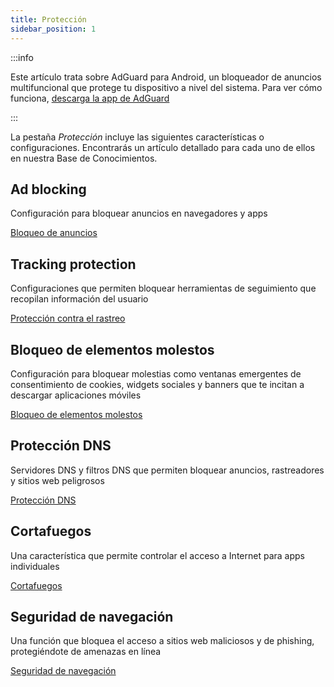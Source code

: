 ```yaml
---
title: Protección
sidebar_position: 1
---
```


:::info

Este artículo trata sobre AdGuard para Android, un bloqueador de anuncios multifuncional que protege tu dispositivo a nivel del sistema. Para ver cómo funciona, [descarga la app de AdGuard](https://agrd.io/download-kb-adblock)

:::

La pestaña _Protección_ incluye las siguientes características o configuraciones. Encontrarás un artículo detallado para cada uno de ellos en nuestra Base de Conocimientos.

## Ad blocking

Configuración para bloquear anuncios en navegadores y apps

[Bloqueo de anuncios](/adguard-for-android/features/protection/ad-blocking.md)

## Tracking protection

Configuraciones que permiten bloquear herramientas de seguimiento que recopilan información del usuario

[Protección contra el rastreo](/adguard-for-android/features/protection/tracking-protection.md)

## Bloqueo de elementos molestos

Configuración para bloquear molestias como ventanas emergentes de consentimiento de cookies, widgets sociales y banners que te incitan a descargar aplicaciones móviles

[Bloqueo de elementos molestos](/adguard-for-android/features/protection/annoyance-blocking.md)

## Protección DNS

Servidores DNS y filtros DNS que permiten bloquear anuncios, rastreadores y sitios web peligrosos

[Protección DNS](/adguard-for-android/features/protection/dns-protection.md)

## Cortafuegos

Una característica que permite controlar el acceso a Internet para apps individuales

[Cortafuegos](/adguard-for-android/features/protection/firewall/firewall.md)

## Seguridad de navegación

Una función que bloquea el acceso a sitios web maliciosos y de phishing, protegiéndote de amenazas en línea

[Seguridad de navegación](/adguard-for-android/features/protection/browsing-security.md)
